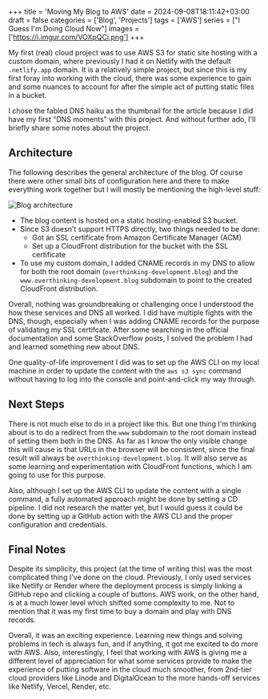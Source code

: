 +++
title = 'Moving My Blog to AWS'
date = 2024-09-08T18:11:42+03:00
draft = false
categories = ['Blog', 'Projects']
tags = ['AWS']
series = ["I Guess I'm Doing Cloud Now"]
images = ['https://i.imgur.com/VOXpQCi.png']
+++

My first (real) cloud project was to use AWS S3 for static site hosting with a
custom domain, where previously I had it on Netlify with the default
`.netlify.app` domain. It is a relatively simple project, but since this is my
first foray into working with the cloud, there was some experience to gain and
some nuances to account for after the simple act of putting static files in a
bucket.

I chose the fabled DNS haiku as the thumbnail for the article because I did
have my first "DNS moments" with this project. And without further ado, I'll
briefly share some notes about the project.

## Architecture

The following describes the general architecture of the blog. Of course there
were other small bits of configuration here and there to make everything work
together but I will mostly be mentioning the high-level stuff:

![Blog architecture](https://i.imgur.com/o84bU2c.png)

- The blog content is hosted on a static hosting-enabled S3 bucket.
- Since S3 doesn't support HTTPS directly, two things needed to be done:
    + Got an SSL certificate from Amazon Certificate Manager (ACM)
    + Set up a CloudFront distribution for the bucket with the SSL certificate
- To use my custom domain, I added CNAME records in my DNS to allow for both
the root domain (`overthinking-development.blog`) and the
`www.overthinking-development.blog` subdomain to point to the created
CloudFront distribution.

Overall, nothing was groundbreaking or challenging once I understood the how
these services and DNS all worked. I did have multiple fights with the DNS,
though, especially when I was adding CNAME records for the purpose of
validating my SSL certifcate. After some searching in the official
documentation and some StackOverflow posts, I solved the problem I had and
learned something new about DNS.

One quality-of-life improvement I did was to set up the AWS CLI on my local
machine in order to update the content with the `aws s3 sync` command without
having to log into the console and point-and-click my way through.

## Next Steps

There is not much else to do in a project like this. But one thing I'm thinking
about is to do a redirect from the `www` subdomain to the root domain instead
of setting them both in the DNS. As far as I know the only visible change this
will cause is that URLs in the browser will be consistent, since the final
result will always be `overthinking-development.blog`. It will also serve as
some learning and experimentation with CloudFront functions, which I am going
to use for this purpose.

Also, although I set up the AWS CLI to update the content with a single
command, a fully automated approach might be done by setting a CD pipeline. I
did not research the matter yet, but I would guess it could be done by setting
up a GitHub action with the AWS CLI and the proper configuration and
credentials.

## Final Notes

Despite its simplicity, this project (at the time of writing this) was the most
complicated thing I've done on the cloud. Previously, I only used services like
Netlify or Render where the deployment process is simply linking a GitHub repo
and clicking a couple of buttons. AWS work, on the other hand, is at a much
lower level which shifted some complexity to me. Not to mention that it was my
first time to buy a domain and play with DNS records.

Overall, it was an exciting experience. Learning new things and solving
problems in tech is always fun, and if anything, it got me excited to do more
with AWS. Also, interestingly, I feel that working with AWS is giving me a
different level of appreciation for what some services provide to make the
experience of putting software in the cloud much smoother, from 2nd-tier cloud
providers like Linode and DigitalOcean to the more hands-off services like
Netlify, Vercel, Render, etc.
